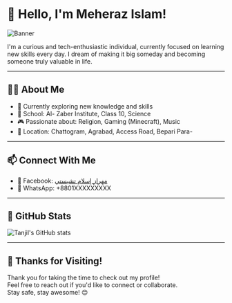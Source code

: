 # 👋 Hello, I'm Meheraz Islam!

![Banner](https://files.catbox.moe/whaajm.png)

I'm a curious and tech-enthusiastic individual, currently focused on learning new skills every day. I dream of making it big someday and becoming someone truly valuable in life.

---

## 🧑‍💻 About Me

- 🔭 Currently exploring new knowledge and skills
- 🌱 School: Al- Zaber Institute, Class 10, Science
- 🎮 Passionate about: Religion, Gaming (Minecraft), Music
- 📍 Location: Chattogram, Agrabad, Access Road, Bepari Para-

---


## 📫 Connect With Me

- 🧵 Facebook: [مهراز إسلام تشيستي](https://www.facebook.com/chisty.57)
- 📱 WhatsApp: +8801XXXXXXXXX

---

## 📂 GitHub Stats

![Tanjil's GitHub stats](https://github-readme-stats.vercel.app/api?username=your-github-username&show_icons=true&theme=radical)

---

## 💖 Thanks for Visiting!

Thank you for taking the time to check out my profile!  
Feel free to reach out if you'd like to connect or collaborate.  
Stay safe, stay awesome! 😊
